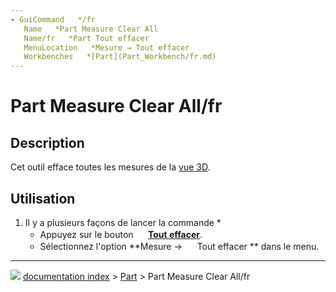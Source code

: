 ```yaml
---
- GuiCommand   */fr
   Name   *Part Measure Clear All
   Name/fr   *Part Tout effacer
   MenuLocation   *Mesure → Tout effacer
   Workbenches   *[Part](Part_Workbench/fr.md)
---
```


# Part Measure Clear All/fr

## Description

Cet outil efface toutes les mesures de la [vue 3D](3D_view/fr.md).

## Utilisation

1.  Il y a plusieurs façons de lancer la commande    *
    -   Appuyez sur le bouton **<img src="images/Part_Measure_Clear_All.svg" width=16px> [Tout effacer](Part_Measure_Clear_All/fr.md)**.
    -   Sélectionnez l\'option **Mesure → <img src="images/Part_Measure_Clear_All.svg" width=16px> Tout effacer ** dans le menu.



---
![](images/Right_arrow.png) [documentation index](../README.md) > [Part](Part_Workbench.md) > Part Measure Clear All/fr
